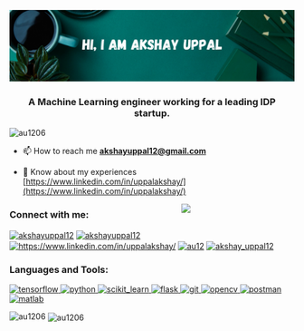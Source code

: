 

<!--
**au1206/au1206** is a ✨ _special_ ✨ repository because its `README.md` (this file) appears on your GitHub profile.

Here are some ideas to get you started:

- 🔭 I’m currently working on ...
- 🌱 I’m currently learning ...
- 👯 I’m looking to collaborate on ...
- 🤔 I’m looking for help with ...
- 💬 Ask me about ...
- 📫 How to reach me: ...
- 😄 Pronouns: ...
- ⚡ Fun fact: ...
-->
![Header image](https://github.com/au1206/au1206/blob/main/Header.png)
</br>
<h3 align="center">A Machine Learning engineer working for a leading IDP startup.</h3>

<p align="left"> <img src="https://komarev.com/ghpvc/?username=au1206&label=Profile%20views&color=0e75b6&style=flat" alt="au1206" /> </p>

- 📫 How to reach me **akshayuppal12@gmail.com**

- 📄 Know about my experiences [https://www.linkedin.com/in/uppalakshay/](https://www.linkedin.com/in/uppalakshay/)

<img align='right' src='https://media.giphy.com/media/AFdcYElkoNAUE/giphy.gif' width='200"'>
<h3 align="left">Connect with me:</h3>
<p align="left">
<a href="mailto:akshayuppal12@gmail.com"><img align="center" src="https://img.shields.io/badge/Gmail-EA4335?style=for-the-badge&logo=Gmail&logoColor=white" alt="akshayuppal12" height="30" width="100"/></a>
<a href="https://twitter.com/akshayuppal12" target="blank"><img align="center" src="https://img.shields.io/badge/Twitter-1DA1F2?style=for-the-badge&logo=Twitter&logoColor=white" alt="akshayuppal12" height="30" width="100" /></a>
<a href="https://www.linkedin.com/in/uppalakshay/" target="blank"><img align="center" src="https://img.shields.io/badge/Linkedin-0A66C2?style=for-the-badge&logo=Linkedin&logoColor=white" alt="https://www.linkedin.com/in/uppalakshay/" height="30" width="100" /></a>
<a href="https://kaggle.com/au12" target="blank"><img align="center" src="https://img.shields.io/badge/Kaggle-FFFFFF?style=for-the-badge&logo=kaggle&logoColor=blue" alt="au12" height="30" width="100" /></a>
<a href="https://instagram.com/akshay_uppal12" target="blank"><img align="center" src="https://img.shields.io/badge/Instagram-E4405F?style=for-the-badge&logo=instagram&logoColor=white" alt="akshay_uppal12" height="30" width="100" /></a>
</p>



<h3 align="left">Languages and Tools:</h3>

<p align="left"> 
<a href="https://www.tensorflow.org" target="_blank"> <img src="https://media.giphy.com/media/SU2ic3wTfuC6JhD1lA/giphy.gif" alt="tensorflow" width="50" height="50"/> </a> 
<a href="https://www.python.org" target="_blank"> <img src="https://media.giphy.com/media/LMt9638dO8dftAjtco/giphy.gif" alt="python" width="50" height="50"/> </a> <a href="https://scikit-learn.org/" target="_blank"><img src="https://upload.wikimedia.org/wikipedia/commons/0/05/Scikit_learn_logo_small.svg" alt="scikit_learn" width="80" height="50"/> </a> 
<a href="https://flask.palletsprojects.com/" target="_blank"> <img src="https://www.vectorlogo.zone/logos/pocoo_flask/pocoo_flask-icon.svg" alt="flask" width="40" height="40"/> </a> 
<a href="https://git-scm.com/" target="_blank"> <img src="https://media.giphy.com/media/kH1DBkPNyZPOk0BxrM/giphy.gif" alt="git" width="80" height="40"/> </a> 
<a href="https://opencv.org/" target="_blank"> <img src="https://www.vectorlogo.zone/logos/opencv/opencv-icon.svg" alt="opencv" width="40" height="40"/> </a> 
<a href="https://postman.com" target="_blank"> <img src="https://www.vectorlogo.zone/logos/getpostman/getpostman-icon.svg" alt="postman" width="40" height="40"/> </a> 
<a href="https://www.mathworks.com/" target="_blank"> <img src="https://img.shields.io/badge/MATLAB-800000?style=flat-square&logo=MathWorks&logoColor=white" alt="matlab" width="100" height="40"/> </a>  
</p>


<p><img align="left" src="https://github-readme-stats.vercel.app/api/top-langs?username=au1206&show_icons=true&theme=tokyonight" alt="au1206" /></p>

<p>&nbsp;<img align="center" src="https://github-readme-stats.vercel.app/api?username=au1206&show_icons=true&theme=tokyonight" alt="au1206" /></p>
